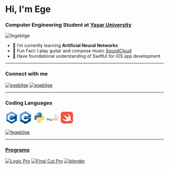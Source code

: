   <h1 align="left">Hi, I'm Ege</h1>
  <h3 align="left">Computer Engineering Student at <a href="https://www.yasar.edu.tr/en/">Yaşar University</a></h3>
  
  <p align="left"> <img src="https://komarev.com/ghpvc/?username=fegebilge&label=Profile%20views&color=0e75b6&style=flat" alt="fegebilge" /> </p>
  
  - 🌱 I’m currently learning **Artificial Neural Networks**
  - 🎼 Fun Fact: I play guitar and compose music [SoundCloud](https://on.soundcloud.com/aQTxe)
  - 📱 Have foundational understanding of SwiftUI for iOS app development
  <hr>
  <h3 align="left">Connect with me</h3>
  <p align="left">
  <a href="https://linkedin.com/in/ege-bilge" target="blank"><img align="center" src="https://raw.githubusercontent.com/rahuldkjain/github-profile-readme-generator/master/src/images/icons/Social/linked-in-alt.svg" alt="egebilge" height="30" width="40" /></a>
  <a href="https://kaggle.com/egebilge" target="blank"><img align="center" src="https://raw.githubusercontent.com/rahuldkjain/github-profile-readme-generator/master/src/images/icons/Social/kaggle.svg" alt="egebilge" height="30" width="40" /></a>
    <!--
  <a href="https://www.leetcode.com/egebilge" target="blank"><img align="center" src="https://raw.githubusercontent.com/rahuldkjain/github-profile-readme-generator/master/src/images/icons/Social/leet-code.svg" alt="egebilge" height="30" width="40" /></a>
  </p>
  -->
  <hr>
  <h3 align="left">Coding Languages</h3> 
  <p align="left">  <a href="https://www.cprogramming.com/" target="_blank" rel="noreferrer"> <img src="https://raw.githubusercontent.com/devicons/devicon/master/icons/c/c-original.svg" alt="c" width="40" height="40"/></a>
  <a href="https://www.w3schools.com/cpp/" target="_blank" rel="noreferrer"><img src="https://raw.githubusercontent.com/devicons/devicon/master/icons/cplusplus/cplusplus-original.svg" alt="cplusplus" width="40" height="40"/></a>
  <a href="https://www.python.org" target="_blank" rel="noreferrer"> <img src="https://raw.githubusercontent.com/devicons/devicon/master/icons/python/python-original.svg" alt="python" width="40" height="40"/></a>
  <a href="https://www.mysql.com/" target="_blank" rel="noreferrer"> <img src="https://raw.githubusercontent.com/devicons/devicon/master/icons/mysql/mysql-original-wordmark.svg" alt="mysql" width="40" height="40"/></a>
  <a href="https://developer.apple.com/swift/" target="_blank" rel="noreferrer"> <img src="https://raw.githubusercontent.com/devicons/devicon/master/icons/swift/swift-original.svg" alt="swift" width="40" height="40"/> <!----> </p>
  <p><img align="center" src="https://github-readme-stats.vercel.app/api/top-langs?username=fegebilge&show_icons=true&locale=en&layout=compact" alt="fegebilge" /></p>
  <hr>
  <h3 align="left">Programs</h3> 
  <a href="https://www.apple.com/logic-pro/" target="_blank" rel="noreferrer"><img src="https://upload.wikimedia.org/wikipedia/en/c/c7/Logic_Pro_icon.png" alt="Logic Pro" width="40" height="40"/></a>
  <a href="https://www.apple.com/final-cut-pro/" target="_blank" rel="noreferrer"> <img src="https://upload.wikimedia.org/wikipedia/en/9/9f/2015_Final_Cut_Pro_Logo.png" alt="Final Cut Pro" width="40" height="40"/></a>
  <a href="https://www.blender.org/" target="_blank" rel="noreferrer"> <img src="https://download.blender.org/branding/community/blender_community_badge_white.svg" alt="blender" width="40" height="40"/> 


<!--
### Hi, I'm Ege!
Computer Engineering Student at [Yaşar University](https://www.yasar.edu.tr/en/)

https://www.linkedin.com/sharing/share-offsite/?url={url}

**FEgebilge/FEgebilge** is a ✨ _special_ ✨ repository because its `README.md` (this file) appears on your GitHub profile.

Here are some ideas to get you started:

- 🔭 I’m currently working on ...
- 🌱 I’m currently learning artificial neural networks
- 👯 I’m looking to collaborate on ...
- 🤔 I’m looking for help with ...
- 💬 Ask me about ...
- 📫 How to reach me: ...
- 😄 Pronouns: ...
- ⚡ Fun fact: ...
-->
